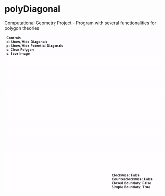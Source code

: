 # polyDiagonal
Computational Geometry Project - Program with several functionalities for polygon theories

![polyDemo](polygonGif.gif)